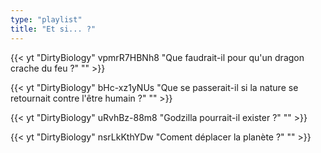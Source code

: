 ```yaml
---
type: "playlist"
title: "Et si... ?"
---
```



{{< yt "DirtyBiology" vpmrR7HBNh8 "Que faudrait-il pour qu'un dragon crache du feu ?" "" >}}

{{< yt "DirtyBiology" bHc-xz1yNUs "Que se passerait-il si la nature se retournait contre l'être humain ?" "" >}}

{{< yt "DirtyBiology" uRvhBz-88m8 "Godzilla pourrait-il exister ?" "" >}}

{{< yt "DirtyBiology" nsrLkKthYDw "Coment déplacer la planète ?" "" >}}

